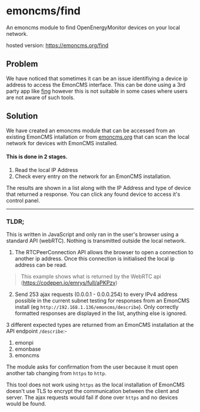 # emoncms/find

An emoncms module to find OpenEnergyMonitor devices on your local network.

hosted version: https://emoncms.org/find

## Problem
We have noticed that sometimes it can be an issue identifiying a device ip address to access the EmonCMS interface. This can be done using a 3rd party app like [fing](https://play.google.com/store/apps/details?id=com.overlook.android.fing) however this is not suitable in some cases where users are not aware of such tools.

## Solution
We have created an emoncms module that can be accessed from an existing EmonCMS intallation or from [emoncms.org](https://emoncms.org/find) that can scan the local network for devices with EmonCMS installed.

#### This is done in 2 stages.

1. Read the local IP Address
2. Check every entry on the network for an EmonCMS installation.

The results are shown in a list along with the IP Address and type of device that returned a response. You can click any found device to access it's control panel.

---

### TLDR;
This is written in JavaScript and only ran in the user's browser using a standard API (webRTC). Nothing is transmitted outside the local network.

1. The RTCPeerConnection API allows the browser to open a connection to another ip address. Once this connection is initialised the local ip address can be read. 
> This example shows what is returned by the WebRTC api (https://codepen.io/emrys/full/aPKPzv)

2. Send 253 ajax requests (0.0.0.1 - 0.0.0.254) to every IPv4 address possible in the current subnet testing for responses from an EmonCMS install (eg `http://192.168.1.136/emoncms/describe`). Only correctly formatted responses are displayed in the list, anything else is ignored.

3 different expected types are returned from an EmonCMS installation at the API endpoint `/describe`:-

1. emonpi
2. emonbase
3. emoncms


The module asks for confirmation from the user because it must open another tab changing from `https` to `http`.

This tool does not work using `https` as the local installation of EmonCMS doesn't use TLS to encrypt the communication between the client and server. The ajax requests would fail if done over `https` and no devices would be found.
